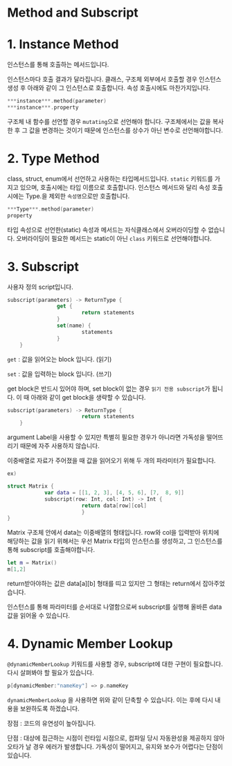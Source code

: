 # Method and Subscript

# 1. Instance Method

인스턴스를 통해 호출하는 메서드입니다. 

인스턴스마다 호출 결과가 달라집니다. 클래스, 구조체 외부에서 호출할 경우 인스턴스 생성 후 아래와 같이 그 인스턴스로 호출합니다. 속성 호출시에도 마찬가지입니다.

```swift
***instance***.method(parameter)
***instance***.property
```

구조체 내 함수를 선언할 경우 `mutating`으로 선언해야 합니다. 구조체에서는 값을 복사한 후 그 값을 변경하는 것이기 때문에 인스턴스를 상수가 아닌 변수로 선언해야합니다. 

# 2. Type Method

class, struct, enum에서 선언하고 사용하는 타입메서드입니다. `static` 키워드를 가지고 있으며, 호출시에는 타입 이름으로 호출합니다. 인스턴스 메서드와 달리 속성 호출시에는 Type.을 제외한 `속성명`으로만 호출합니다. 

```swift
***Type***.method(parameter)
property
```

타입 속성으로 선언한(static) 속성과 메서드는 자식클래스에서 오버라이딩할 수 없습니다. 오버라이딩이 필요한 메서드는 static이 아닌 `class` 키워드로 선언해야합니다. 

# 3. Subscript

사용자 정의 script입니다. 

```swift
subscript(parameters) -> ReturnType {
				get {
						return statements
				}
				set(name) {
						statements
				}
	}
```

`get` : 값을 읽어오는 block 입니다. (읽기)

`set` : 값을 입력하는 block 입니다. (쓰기)

get block은 반드시 있어야 하며, set block이 없는 경우 `읽기 전용 subscript`가 됩니다. 이 때 아래와 같이 get block을 생략할 수 있습니다. 

```swift
subscript(parameters) -> ReturnType {
						return statements
	}
```

argument Label을 사용할 수 있지만 특별히 필요한 경우가 아니라면 가독성을 떨어뜨리기 때문에 자주 사용하지 않습니다.

이중배열로 자료가 주어졌을 때 값을 읽어오기 위해 두 개의 파라미터가 필요합니다. 

```swift
ex)

struct Matrix {
			var data = [[1, 2, 3], [4, 5, 6], [7,  8, 9]]
			subscript(row: Int, col: Int) -> Int {
						return data[row][col]
						}
}
```

Matrix 구조체 안에서 data는 이중배열의 형태입니다. row와 col을 입력받아 위치에 해당하는 값을 읽기 위해서는 우선 Matrix 타입의 인스턴스를 생성하고, 그 인스턴스를 통해 subscript를 호출해야합니다.

```swift
let m = Matrix()
m[1,2]
```

return받아야하는 값은 data[a][b] 형태를 띠고 있지만 그 형태는 return에서 잡아주었습니다. 

인스턴스를 통해 파라미터를 순서대로 나열함으로써 subscript를 실행해 올바른 data 값을 읽어올 수 있습니다.

# 4. Dynamic Member Lookup

`@dynamicMemberLookup` 키워드를 사용할 경우, subscript에 대한 구현이 필요합니다. 다시 살펴봐야 할 필요가 있습니다. 

```swift
p[dynamicMember:"nameKey"] => p.nameKey
```

`dynamicMemberLookup` 을 사용하면 위와 같이 단축할 수 있습니다. 이는 후에 다시 내용을 보완하도록 하겠습니다.

장점 : 코드의 유연성이 높아집니다.

단점 : 대상에 접근하는 시점이 런타임 시점으로, 컴파일 당시 자동완성을 제공하지 않아 오타가 날 경우 에러가 발생합니다. 가독성이 떨어지고, 유지와 보수가 어렵다는 단점이 있습니다.